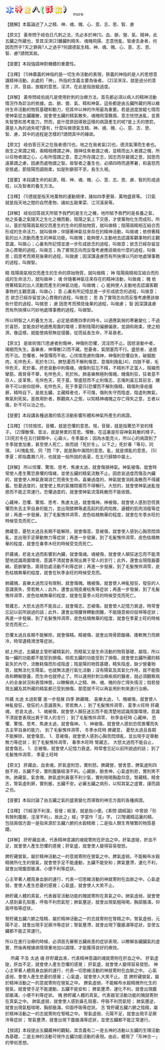 
![本神第八(詳解).gif](images/4a14ff6aae425.gif)
 more 


【題解】本篇論述了人之精、神、魂、魄、心、意、志、思、智、慮


【原文】
黃帝問于岐伯日凡刺之法，先必本於神[1]。血、脈、營、氣、精神，此五臟之所藏也，至其淫浹[2]離臟則精失、魂魄飛揚、志意恍亂、智慮去身者，何因而然乎?天之罪與?人之過乎?何謂德氣生精、神、魂、魄、心、意、志、思、智、慮?請問其故。


【提要】本段強調神對機體的重要性。


【注釋】
[1]神廣義的神指的是一切生命活動的表現，狹義的神指的是人的思想意識精神活動。此處的「神」，所指的含義主要為後者。
[2]淫浹淫，就是過分的意思；洪，音益，放縱的意思。淫洪，在此是指放縱過度。


【詳解】
黃帝問岐伯說凡是使用針刺的治療方法，首先都必須以病人的精神活動情況作為診治的依據。血、脈、營、氣、精和神氣，這些都是由五臟所藏的用以維持生命活動的物質基礎和動力，但其中以神的作用最為重要。若是過度放縱七情而使神氣從五臟離散，就會使五臟的精氣散失，魂魄飛蕩飄揚，意志恍惚迷亂，並喪失智慧和思考能力，然而，是什麼原因導致這樣的病證產生的呢?是上天的懲罰，還是人為的過失呢?還有，什麼叫做德氣生精、神、魂、魄、心、意、志、思、智、慮，其中的過程是怎樣的?請問其中的緣故。


【原文】
岐伯答日天之在我者德[1]也，地之在我者氣[2]也，德流氣薄而生者也。故生之來謂之精，兩精相搏謂之神，隨神往來者謂之魂，並精而出入者謂之魄，所以任物者謂之心，心有所憶謂之意，意之所存謂之志，因志而存變謂之思，因思而遠慕謂之慮，因慮而處物謂之智。故智者之養生也，必順四時而適寒暑，和喜怒而安居處，節陰陽而調剛柔，如是則僻邪不至，長生久視。


【提要】本段講生命的起源，精、神、魂、魄、心、意、志、思、慮、智的形成過程，以及智者的養生方法。


【注釋】
[1]德就是指天地萬物的運動規律，諸如四季更替、萬物盛衰等。
[2]氣就是指天地之間的自然產物，諸如五穀果菜、江河溪泉等。


【詳解】
岐伯回答說天所賦予我們的是生化之機，地所賦予我們的是長養之氣，地之長養之氣隨天之生化之機而動，陰陽之氣上下交感，才使萬物化生而成形。所以，基於陰陽兩氣相交而產生的生命的原始物質，就叫做精；陰陽兩精相互結合而形成的生命活力，就叫做神；伴隨著神氣往來存在的精神活動，叫做魂；依傍著精氣的出人流動而產生的神氣功能，叫做魄；能夠使人主動地去認識客觀事物的主觀意識，叫做心；心裏有所記憶並進一步形成欲念的過程，叫做意；欲念已經存留並決心貫徹的過程，叫做志；為了實現志向而反復考慮應該做些什麼的過程，叫做思；因思考而預見後果的過程，叫做慮；因深謀遠慮而有所抉擇以巧妙地處理事務的過程，叫做智。


精
陰陽兩氣相交而產生的生命的原始物質，就叫做精；
神
陰陽兩精相互結合而形成的生命活力，就叫做神；
魂
伴隨著神氣往來存在的精神活動，叫做魂；
魄
依傍著精氣的出人流動而產生的神氣功能，叫做魄；
心
能夠使人主動地去認識客觀事物的主觀意識，叫做心；
意
心裏有所記憶並進一步形成欲念的過程，叫做意；
志
欲念已經存留並決心貫徹的過程，叫做志；
思
為了實現志向而反復考慮應該做些什麼的過程，叫做思；
慮
因思考而預見後果的過程，叫做慮；
智
因深謀遠慮而有所抉擇以巧妙地處理事務的過程，叫做智。


所以明智之人的養生方法，必定是順應四季的時令，以適應氣候的寒暑變化；不過於喜怒，並能良好地適應周圍的環境；節制陰陽的偏勝偏衰，並調和剛柔，使之相濟。像這樣，就能使病邪無從侵襲，從而延長生命，不易衰老。


【原文】
是故術惕[1]思慮者則傷神，神傷則恐懼，流淫而不止。因悲哀動中者，竭絕而失生。喜樂者，神憚散[2]而不藏。愁憂者，氣閉塞而不行。盛怒者，迷惑而不治。恐懼者，神蕩憚而不收。心怵惕思慮則傷神，神傷則恐懼自失，破胭脫肉，毛悴色夭，死於冬[3]。脾愁憂而不解則傷意，意傷則挽亂[4]，四肢不舉，毛悴色天，死於春。肝悲哀動中則傷魂，魂傷則狂忘不精，不精則不正當人，陰縮而攣筋，兩脅骨不舉，毛悴色夭，死於秋。肺喜樂無極則傷魄，魄傷則狂，狂者意不存人，皮革焦，毛悴色天，死于夏。腎盛怒而不止則傷志，志傷則喜忘其前言，腰脊不可以俯仰屈伸，毛悴色夭，死于季夏[5]恐懼而不解則傷精，精傷則骨疫痿厥，精時自下。是故五臟，主藏精者也，不可傷，傷則失守而陰虛，陰虛則無氣，無氣則死矣。是故用針者，察觀病人之態，以知精神魂魄之存亡得失之意，五者以傷，針不可以治之也。


【提要】本段講各種過激的情志活動影響形體和神氣所產生的病證。


【注釋】
[1]怵惕怵，音觸，就是恐懼的意思。惕，音替，就是指驚恐不安的樣子。
[2]憚散憚，音淡，就是勞累的意思。憚散，在這裏是形容神氣耗散的樣子。
[3]死於冬在五行歸類中，心屬火，冬季屬水；因為水能克火，所以心的病證到了冬季就會加重，甚至使人死亡，故而說「死於冬」。以下之」死於春「等句，同理。
[4]愧亂悅，同「悶「字，就是胸中滿悶的意思。亂，就是煩亂的意思。
[5]季夏；即指農曆六月，也就是一般所說的長夏，在五行歸類中屬土。


【詳解】
所以怵懼、驚惕、思考、焦慮太過，就會傷損神氣。神氣被傷，就會時常使人產生驚恐畏懼的情緒，並使五臟的精氣流散不止。因悲哀過度而傷及內臟的，就會使人神氣衰竭消亡而喪失生命。喜樂過度的，神氣就會消耗渙散而不得藏蓄。愁憂過度的，就會使上焦的氣機閉塞而不得暢行。大怒的，就會使神氣迷亂惶惑而不能正常運行。恐懼過度的，就會使神氣流蕩耗散而不能收斂。


心藏神，恐懼、驚惕、思考、焦慮太過，就會傷神。神被傷，就會使人感到恐慌畏懼而失去主宰自身的能力，並出現膝髀等處高起的肌肉陷敗，遍體的肌肉消瘦等症狀；再進一步發展，到了毛髮憔悴凋零，皮色枯槁無華的程度，就會在冬季水旺的時候受克而死亡。


脾藏意，憂愁太過且長期不能解除，就會傷意。意被傷，就會使人感到心胸苦悶煩亂，並出現手足舉動無力等症狀；再進一步發展，到了毛髮憔悴凋零，皮色枯槁無華的程度，就會在春季木旺的時候受克而死亡。


肝藏魂，悲哀太過而影響到內臟，就會傷魂。魂被傷，就會使人顛狂迷忘而不能清楚地認識周圍環境，意識不清就會表現出異于常人的言行；此外，還會出現陰器萎縮，筋脈攣急，兩脅肋處活動不利等症狀；再進一步發展，到了毛髮憔悴凋零，皮色枯槁無華的程度，就會在秋季金旺的時候受克而。


肺藏魄，喜樂太過而沒有限制，就會傷魄。魄被傷，就會使人神亂發狂，發狂的人意識喪失，旁若無人；此外，還會出現皮膚枯焦等症狀；再進一步發展，到了毛髮憔悴凋零，皮色枯槁無華的程度，就會在夏季火旺的時候受克而死亡。


腎藏志，大怒太過而不能自止，就會傷志。志被傷，就會使人記憶力衰退，時常會忘記以前所說過的話；此外，還會出現腰脊轉動困難，不能隨意俯仰屈伸等症狀；再進一步發展，到了毛髮憔悴凋零，皮色枯槁無華的程度，就會在季夏土旺的時候受克而死亡。


恐懼太過且長期不能解除，就會傷精。精被傷，就會出現骨節酸痛、痿軟無力而厥冷，時常遺精滑泄等症狀。


綜上所述，五臟是主管貯藏精氣的，而精氣又是生命活動的物質基礎，屬陰，所以每一臟的功能都不能受到損傷。倘若五臟的功能受到了損傷，就會使五臟所藏的精氣失於內守，流散耗傷而形成陰虛；陰是陽的物質基礎，精失陰虛，缺少營養物質，就無法化生陽氣，也就無法進行氣化活動；沒有陽氣及其氣化作用，就不能吸收和轉輸營養，而生命也就停止了。所以運用針刺治療疾病的醫者，就必須觀察病人的全身狀況和表情神態，以瞭解病人之精、神、魂、魄的存亡得失情況；倘若發現五臟及其所藏的精氣都已受到損傷，那麼就不可以再妄用針刺來進行治療。


所藏
太過
太過影響
進一步發展
四季
肺藏魄，
喜樂太過，
1、魄被傷，就會使人神亂發狂，發狂的人意識喪失，旁若無人；
到了毛髮憔悴凋零，
夏季火旺時
肝藏魂，
悲哀太過，
1、魂被傷，就會使人顛狂迷忘而不能清楚地認識周圍環境，意識不清就會表現出異于常人的言行；
到了毛髮憔悴凋零，
秋季金旺時
心藏神，
恐懼、驚惕、思考、焦慮太過，就會傷神。
1、神被傷，就會使人感到恐慌畏懼而失去主宰自身的能力，
到了毛髮憔悴凋零，
冬季水旺時
脾藏意，
憂愁太過且長期不能解除，就會傷意。
1、意被傷，就會使人感到心胸苦悶煩亂，並出現手足舉動無力等症狀；
到了毛髮憔悴凋零，
春季木旺時
腎藏志，
大怒太過而不能自止，就會傷志。
1、志被傷，就會使人記憶力衰退，時常會忘記以前所說過的話；
到了毛髮憔悴凋零，
季夏土旺時


【原文】
肝藏血，血舍魂，肝氣虛則恐，實則怒。脾藏營，營舍意，脾氣虛則四肢不用，五臟不安，實則腹脹經溲不利。心藏脈，脈舍神，心氣虛則悲，實則笑不休。肺藏氣，氣舍魄，肺氣虛則鼻塞不利少氣，實則喘喝胸盈仰息。腎藏精，精舍志，腎氣虛則厥，實則脹，五臟不安。必審五臟之病形，以知其氣之虛實，謹而調之也。


【提要】本段討論了由五臟之氣的盛衰變化而導致的神志方面的各種病證。


【注釋】
[1]經溲不利溲，音搜；經溲，就是指小便。《素問·調經論》中曾說「形有餘則腹脹，涇溲不利」，故此之」經」字當作「涇」字。
[2]腎藏精這裏的精，包括兩個方面一是指來源於五臟六腑的水穀精微；二是指人類生育殖繁的物質基礎。


【詳解】
肝貯藏血液，代表精神意識的魂就寄附在肝血之中。肝氣虛陡，肝血不足，就會使人產生恐懼的感覺；肝氣盛，就會使人變得容易發怒。


脾貯藏營氣，屬於精神活動之一的意就寄附在營氣之中。脾氣虛弱，不能輸布水穀精微所化生的營氣，就會使手足不能運動，五臟不能安和；脾氣壅滯，運化不利，就會出現腹部脹滿，小便不利等症狀。


心主宰著人體周身血脈的運行，代表一切思維活動的神就寄附在血脈之中。心氣虛弱，會使人產生悲憂的感覺；心氣盛，就會使人大笑不止。


肺貯藏人體的真氣，代表器官活動功能的魄就寄附在真氣之中。肺氣虛弱，就會使人感到鼻孔阻塞，呼吸不利而氣短；肺氣壅逆，就會出現氣粗喘喝，胸部脹滿，仰面呼吸等症狀。


腎貯藏五臟六腑之陰精，屬於精神活動之一的志就寄附在腎精之中。腎氣虛弱，元陽不足，就會出現手足厥冷等症狀；腎氣壅滯，就會出現下腹脹滿等症狀，並使五臟都不能正常運行。


所以在進行治療的時候，必須首先審察五臟疾患的症狀表現，以瞭解各臟臟氣的虛實，然後再根據病情慎重地加以調理，才能獲得良好的療效。


　
所藏
不及
太過
魂
肝貯藏血液，代表精神意識的魂就寄附在肝血之中。
肝氣虛陡，肝血不足，就會使人產生恐懼的感覺；
肝氣盛，就會使人變得容易發怒。
神
心主宰著人體周身血脈的運行，代表一切思維活動的神就寄附在血脈之中。
心氣虛弱，會使人產生悲憂的感覺；
心氣盛，就會使人大笑不止。
意
脾貯藏營氣，屬於精神活動之一的意就寄附在營氣之中。
脾氣虛弱，不能輸布水穀精微所化生的營氣，就會使手足不能運動，五臟不能安和；
脾氣壅滯，運化不利，就會出現腹部脹滿，小便不利等症狀。
魄
肺貯藏人體的真氣，代表器官活動功能的魄就寄附在真氣之中。
肺氣虛弱，就會使人感到鼻孔阻塞，呼吸不利而氣短；
肺氣壅逆，就會出現氣粗喘喝，胸部脹滿，仰面呼吸等症狀。
志
腎貯藏五臟六腑之陰精，屬於精神活動之一的志就寄附在腎精之中。
腎氣虛弱，元陽不足，就會出現手足厥冷等症狀；
腎氣壅滯，就會出現下腹脹滿等症狀，並使五臟都不能正常運行。


【按語】本段提出五臟藏神的觀點，其含義有二一是五神的活動以五臟的生理活動為基礎，二是五神的活動可視作五臟功能活動的表現。由此，體現了「形神合一」的學術思想。


